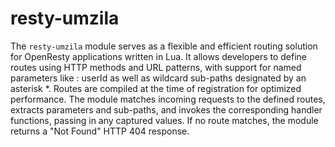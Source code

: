 # resty-umzila

The `resty-umzila` module serves as a flexible and efficient routing solution for OpenResty applications written in Lua.
It allows developers to define routes using HTTP methods and URL patterns, with support for named parameters like :
userId as well as wildcard sub-paths designated by an asterisk *. Routes are compiled at the time of registration for
optimized performance. The module matches incoming requests to the defined routes, extracts parameters and sub-paths,
and invokes the corresponding handler functions, passing in any captured values. If no route matches, the module returns
a "Not Found" HTTP 404 response.
